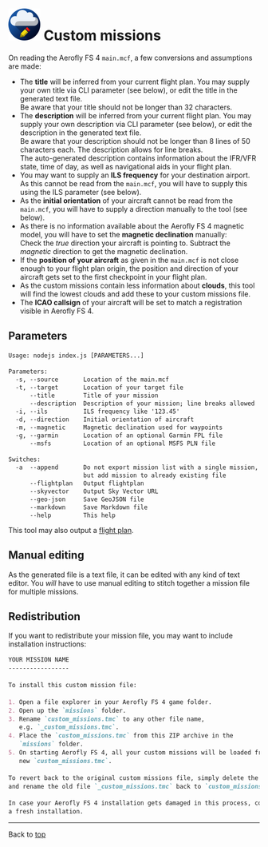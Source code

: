 ![](favicon-64x64.png) Custom missions
======================================

On reading the Aerofly FS 4 `main.mcf`, a few conversions and assumptions are made:

* The **title** will be inferred from your current flight plan. You may supply your own title via CLI parameter (see below), or edit the title in the generated text file.  
  Be aware that your title should not be longer than 32 characters.
* The **description** will be inferred from your current flight plan. You may supply your own description via CLI parameter (see below), or edit the description in the generated text file.  
  Be aware that your description should not be longer than 8 lines of 50 characters each. The description allows for line breaks.  
  The auto-generated description contains information about the IFR/VFR state, time of day, as well as navigational aids in your flight plan.
* You may want to supply an **ILS frequency** for your destination airport. As this cannot be read from the `main.mcf`, you will have to supply this using the ILS parameter (see below).
* As the **initial orientation** of your aircraft cannot be read from the `main.mcf`, you will have to supply a direction manually to the tool (see below).
* As there is no information available about the Aerofly FS 4 magnetic model, you will have to set the **magnetic declination** manually:  
  Check the _true_ direction your aircraft is pointing to. Subtract the _magnetic_ direction to get the magnetic declination.
* If the **position of your aircraft** as given in the `main.mcf` is not close enough to your flight plan origin, the position and direction of your aircraft gets set to the first checkpoint in your flight plan.
* As the custom missions contain less information about **clouds**, this tool will find the lowest clouds and add these to your custom missions file.
* The **ICAO callsign** of your aircraft will be set to match a registration visible in Aerofly FS 4.

Parameters
-----------

```
Usage: nodejs index.js [PARAMETERS...]

Parameters:
  -s, --source       Location of the main.mcf
  -t, --target       Location of your target file
      --title        Title of your mission
      --description  Description of your mission; line breaks allowed
  -i, --ils          ILS frequency like '123.45'
  -d, --direction    Initial orientation of aircraft
  -m, --magnetic     Magnetic declination used for waypoints
  -g, --garmin       Location of an optional Garmin FPL file
      --msfs         Location of an optional MSFS PLN file

Switches:
  -a  --append       Do not export mission list with a single mission,
                     but add mission to already existing file
      --flightplan   Output flightplan
      --skyvector    Output Sky Vector URL
      --geo-json     Save GeoJSON file
      --markdown     Save Markdown file
      --help         This help
```

This tool may also output a [flight plan](flightplan.md).

Manual editing
--------------

As the generated file is a text file, it can be edited with any kind of text editor. You _will_ have to use manual editing to stitch together a mission file for multiple missions.

Redistribution
--------------

If you want to redistribute your mission file, you may want to include installation instructions:

```markdown
YOUR MISSION NAME
-----------------

To install this custom mission file:

1. Open a file explorer in your Aerofly FS 4 game folder.
2. Open up the `missions` folder.
3. Rename `custom_missions.tmc` to any other file name,
   e.g. `_custom_missions.tmc`.
4. Place the `custom_missions.tmc` from this ZIP archive in the
   `missions` folder.
5. On starting Aerofly FS 4, all your custom missions will be loaded from the 
   new `custom_missions.tmc`.

To revert back to the original custom missions file, simply delete the new file 
and rename the old file `_custom_missions.tmc` back to `custom_missions.tmc`.

In case your Aerofly FS 4 installation gets damaged in this process, consider
a fresh installation.
```

----

Back to [top](../README.md)
